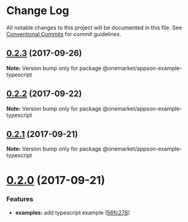 # Change Log

All notable changes to this project will be documented in this file.
See [Conventional Commits](https://conventionalcommits.org) for commit guidelines.

<a name="0.2.3"></a>
## [0.2.3](https://github.com/one-market/appson/compare/v0.2.2...v0.2.3) (2017-09-26)




**Note:** Version bump only for package @onemarket/appson-example-typescript

<a name="0.2.2"></a>
## [0.2.2](https://github.com/one-market/appson/compare/v0.2.1...v0.2.2) (2017-09-22)




**Note:** Version bump only for package @onemarket/appson-example-typescript

<a name="0.2.1"></a>
## [0.2.1](https://github.com/one-market/appson/compare/v0.2.0...v0.2.1) (2017-09-21)




**Note:** Version bump only for package @onemarket/appson-example-typescript

<a name="0.2.0"></a>
# [0.2.0](https://github.com/one-market/appson/compare/v0.1.0...v0.2.0) (2017-09-21)


### Features

* **examples:** add typescript example ([56fc278](https://github.com/one-market/appson/commit/56fc278))

